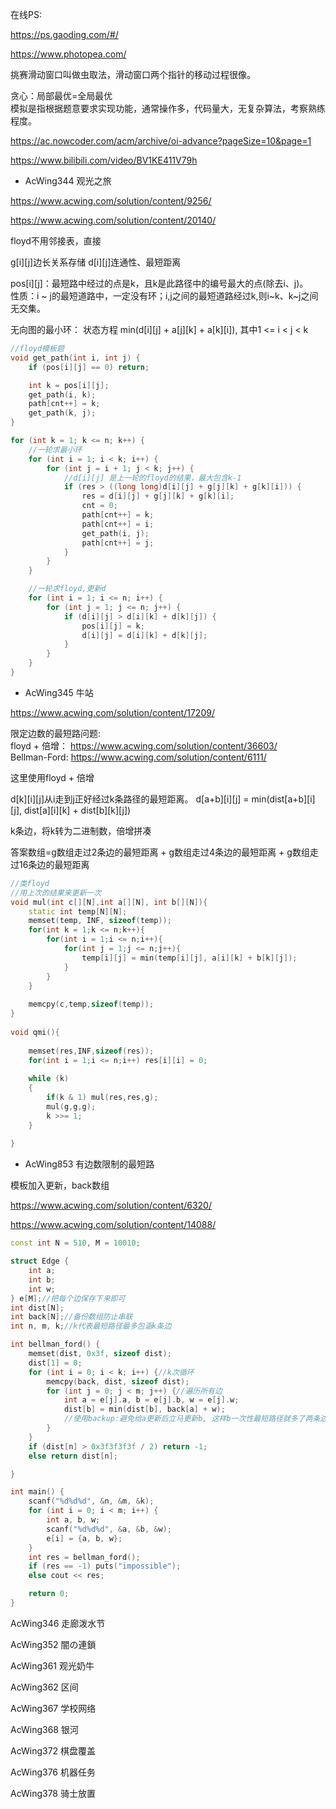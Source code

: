 
在线PS:
  
https://ps.gaoding.com/#/     
  
https://www.photopea.com/    


挑赛滑动窗口叫做虫取法，滑动窗口两个指针的移动过程很像。

贪心：局部最优=全局最优     
模拟是指根据题意要求实现功能，通常操作多，代码量大，无复杂算法，考察熟练程度。

https://ac.nowcoder.com/acm/archive/oi-advance?pageSize=10&page=1    

https://www.bilibili.com/video/BV1KE411V79h     

						   
- AcWing344 观光之旅

https://www.acwing.com/solution/content/9256/

https://www.acwing.com/solution/content/20140/

floyd不用邻接表，直接

g[i][j]边长关系存储
d[i][j]连通性、最短距离

pos[i][j]：最短路中经过的点是k，且k是此路径中的编号最大的点(除去i、j)。    
性质：i ~ j的最短道路中，一定没有环；i,j之间的最短道路经过k,则i~k、k~j之间无交集。   

无向图的最小环： 状态方程 min(d[i][j] + a[j][k] + a[k][i]), 其中1 <= i < j < k 

```cpp
//floyd模板题   
void get_path(int i, int j) {
    if (pos[i][j] == 0) return;

    int k = pos[i][j];
    get_path(i, k);
    path[cnt++] = k;
    get_path(k, j);
}

for (int k = 1; k <= n; k++) {
	//一轮求最小环
	for (int i = 1; i < k; i++) {
		for (int j = i + 1; j < k; j++) {
			//d[i][j] 是上一轮的floyd的结果，最大包含k-1
			if (res > ((long long)d[i][j] + g[j][k] + g[k][i])) {
				res = d[i][j] + g[j][k] + g[k][i];
				cnt = 0;
				path[cnt++] = k;
				path[cnt++] = i;
				get_path(i, j);
				path[cnt++] = j;
			}
		}
	}

	//一轮求floyd,更新d
	for (int i = 1; i <= n; i++) {
		for (int j = 1; j <= n; j++) {
			if (d[i][j] > d[i][k] + d[k][j]) {
				pos[i][j] = k;
				d[i][j] = d[i][k] + d[k][j];
			}
		}
	}
}

```

- AcWing345 牛站

https://www.acwing.com/solution/content/17209/    

限定边数的最短路问题:    
floyd + 倍增： https://www.acwing.com/solution/content/36603/      
Bellman-Ford: https://www.acwing.com/solution/content/6111/    

 
这里使用floyd + 倍增

d[k][i][j]从i走到j正好经过k条路径的最短距离。
d[a+b][i][j] = min(dist[a+b][i][j], dist[a][i][k] + dist[b][k][j])

k条边，将k转为二进制数，倍增拼凑  

答案数组=g数组走过2条边的最短距离 + g数组走过4条边的最短距离 +  g数组走过16条边的最短距离     

```cpp
//类floyd
//用上次的结果来更新一次
void mul(int c[][N],int a[][N], int b[][N]){
    static int temp[N][N];
    memset(temp, INF, sizeof(temp));
    for(int k = 1;k <= n;k++){
        for(int i = 1;i <= n;i++){
            for(int j = 1;j <= n;j++){
                temp[i][j] = min(temp[i][j], a[i][k] + b[k][j]);
            }
        }
    }
 
    memcpy(c,temp,sizeof(temp));
}
 
void qmi(){
     
    memset(res,INF,sizeof(res));
    for(int i = 1;i <= n;i++) res[i][i] = 0;
 
    while (k)
    {
        if(k & 1) mul(res,res,g);
        mul(g,g,g);
        k >>= 1;
    }
 
}
```

- AcWing853 有边数限制的最短路

模板加入更新，back数组

https://www.acwing.com/solution/content/6320/ 

https://www.acwing.com/solution/content/14088/

```cpp
const int N = 510, M = 10010;

struct Edge {
    int a;
    int b;
    int w;
} e[M];//把每个边保存下来即可
int dist[N];
int back[N];//备份数组防止串联
int n, m, k;//k代表最短路径最多包涵k条边

int bellman_ford() {
    memset(dist, 0x3f, sizeof dist);
    dist[1] = 0;
    for (int i = 0; i < k; i++) {//k次循环
        memcpy(back, dist, sizeof dist);
        for (int j = 0; j < m; j++) {//遍历所有边
            int a = e[j].a, b = e[j].b, w = e[j].w;
            dist[b] = min(dist[b], back[a] + w);
            //使用backup:避免给a更新后立马更新b, 这样b一次性最短路径就多了两条边出来
        }
    }
    if (dist[n] > 0x3f3f3f3f / 2) return -1;
    else return dist[n];

}

int main() {
    scanf("%d%d%d", &n, &m, &k);
    for (int i = 0; i < m; i++) {
        int a, b, w;
        scanf("%d%d%d", &a, &b, &w);
        e[i] = {a, b, w};
    }
    int res = bellman_ford();
    if (res == -1) puts("impossible");
    else cout << res;

    return 0;
}

```


AcWing346 走廊泼水节


AcWing352 闇の連鎖


AcWing361 观光奶牛

AcWing362 区间


AcWing367 学校网络

AcWing368 银河

AcWing372 棋盘覆盖


AcWing376 机器任务

AcWing378 骑士放置



						   
						   
						   
